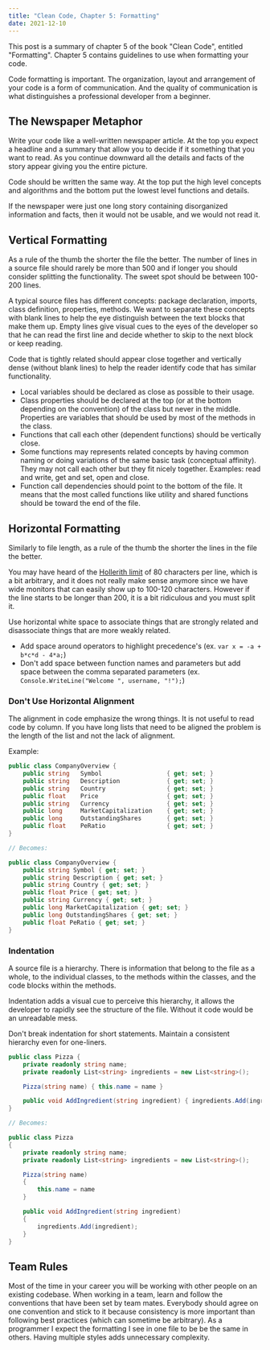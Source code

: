 ```yaml
---
title: "Clean Code, Chapter 5: Formatting"
date: 2021-12-10
---
```


This post is a summary of chapter 5 of the book "Clean Code", entitled "Formatting". Chapter 5 contains guidelines to use when formatting your code.

Code formatting is important. The organization, layout and arrangement of your code is a form of communication. And the quality of communication is what distinguishes a professional developer from a beginner. 

## The Newspaper Metaphor

Write your code like a well-written newspaper article. At the top you expect a headline and a summary that allow you to decide if it something that you want to read. As you continue downward all the details and facts of the story appear giving you the entire picture.

Code should be written the same way. At the top put the high level concepts and algorithms and the bottom put the lowest level functions and details.

If the newspaper were just one long story containing disorganized information and facts, then it would not be usable, and we would not read it.

## Vertical Formatting

As a rule of the thumb the shorter the file the better. The number of lines in a source file should rarely be more than 500 and if longer you should consider splitting the functionality. The sweet spot should be between 100-200 lines.

A typical source files has different concepts: package declaration, imports, class definition, properties, methods. We want to separate these concepts with blank lines to help the eye distinguish between the text blocks that make them up. Empty lines give visual cues to the eyes of the developer so that he can read the first line and decide whether to skip to the next block or keep reading.

Code that is tightly related should appear close together and vertically dense (without blank lines) to help the reader identify code that has similar functionality.
- Local variables should be declared as close as possible to their usage.
- Class properties should be declared at the top (or at the bottom depending on the convention) of the class but never in the middle. Properties are variables that should be used by most of the methods in the class.
- Functions that call each other (dependent functions) should be vertically close.
- Some functions may represents related concepts by having common naming or doing variations of the same basic task (conceptual affinity). They may not call each other but they fit nicely together. Examples: read and write, get and set, open and close.
- Function call dependencies should point to the bottom of the file. It means that the most called functions like utility and shared functions should be toward the end of the file.

## Horizontal Formatting

Similarly to file length, as a rule of the thumb the shorter the lines in the file the better.

You may have heard of the [Hollerith limit](https://en.wikipedia.org/wiki/Punched_card#The_Hollerith_card) of 80 characters per line, which is a bit arbitrary, and it does not really make sense anymore since we have wide monitors that can easily show up to 100-120 characters. However if the line starts to be longer than 200, it is a bit ridiculous and you must split it.

Use horizontal white space to associate things that are strongly related and disassociate things that are more weakly related.
- Add space around operators to highlight precedence's (ex. `var x = -a + b*c*d - 4*a;`)
- Don't add space between function names and parameters but add space between the comma separated parameters (ex. `Console.WriteLine("Welcome ", username, "!");`)

### Don't Use Horizontal Alignment

The alignment in code emphasize the wrong things. It is not useful to read code by column. If you have long lists that need to be aligned the problem is the length of the list and not the lack of alignment.

Example:

```c#
public class CompanyOverview {
    public string   Symbol                  { get; set; }
    public string   Description             { get; set; }
    public string   Country                 { get; set; }
    public float    Price                   { get; set; }
    public string   Currency                { get; set; }
    public long     MarketCapitalization    { get; set; }
    public long     OutstandingShares       { get; set; }
    public float    PeRatio                 { get; set; }
}

// Becomes:

public class CompanyOverview {
    public string Symbol { get; set; }
    public string Description { get; set; }
    public string Country { get; set; }
    public float Price { get; set; }
    public string Currency { get; set; }
    public long MarketCapitalization { get; set; }
    public long OutstandingShares { get; set; }
    public float PeRatio { get; set; }
}
```

### Indentation

A source file is a hierarchy. There is information that belong to the file as a whole, to the individual classes, to the methods within the classes, and the code blocks within the methods.

Indentation adds a visual cue to perceive this hierarchy, it allows the developer to rapidly see the structure of the file. Without it code would be an unreadable mess.

Don't break indentation for short statements. Maintain a consistent hierarchy even for one-liners.

```c#
public class Pizza {
    private readonly string name;
    private readonly List<string> ingredients = new List<string>();

    Pizza(string name) { this.name = name }

    public void AddIngredient(string ingredient) { ingredients.Add(ingredient); }
}

// Becomes:

public class Pizza
{
    private readonly string name;
    private readonly List<string> ingredients = new List<string>();

    Pizza(string name)
    {
        this.name = name
    }

    public void AddIngredient(string ingredient)
    {
        ingredients.Add(ingredient);
    }
}
```

## Team Rules

Most of the time in your career you will be working with other people on an existing codebase. When working in a team, learn and follow the conventions that have been set by team mates. Everybody should agree on one convention and stick to it because consistency is more important than following best practices (which can sometime be arbitrary). As a programmer I expect the formatting I see in one file to be be the same in others. Having multiple styles adds unnecessary complexity.
